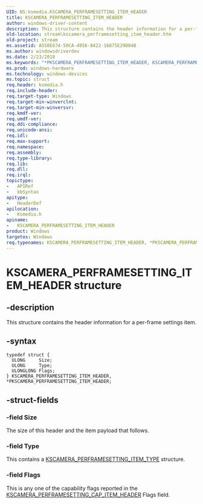 ```yaml
---
UID: NS:ksmedia.KSCAMERA_PERFRAMESETTING_ITEM_HEADER
title: KSCAMERA_PERFRAMESETTING_ITEM_HEADER
author: windows-driver-content
description: This structure contains the header information for a per-frame settings item.
old-location: stream\kscamera_perframesetting_item_header.htm
old-project: stream
ms.assetid: A550E674-50CA-4956-8422-16875E29D04B
ms.author: windowsdriverdev
ms.date: 2/23/2018
ms.keywords: "*PKSCAMERA_PERFRAMESETTING_ITEM_HEADER, KSCAMERA_PERFRAMESETTING_ITEM_HEADER, KSCAMERA_PERFRAMESETTING_ITEM_HEADER structure [Streaming Media Devices], PKSCAMERA_PERFRAMESETTING_ITEM_HEADER, PKSCAMERA_PERFRAMESETTING_ITEM_HEADER structure pointer [Streaming Media Devices], ksmedia/KSCAMERA_PERFRAMESETTING_ITEM_HEADER, ksmedia/PKSCAMERA_PERFRAMESETTING_ITEM_HEADER, stream.kscamera_perframesetting_item_header"
ms.prod: windows-hardware
ms.technology: windows-devices
ms.topic: struct
req.header: ksmedia.h
req.include-header: 
req.target-type: Windows
req.target-min-winverclnt: 
req.target-min-winversvr: 
req.kmdf-ver: 
req.umdf-ver: 
req.ddi-compliance: 
req.unicode-ansi: 
req.idl: 
req.max-support: 
req.namespace: 
req.assembly: 
req.type-library: 
req.lib: 
req.dll: 
req.irql: 
topictype:
-	APIRef
-	kbSyntax
apitype:
-	HeaderDef
apilocation:
-	Ksmedia.h
apiname:
-	KSCAMERA_PERFRAMESETTING_ITEM_HEADER
product: Windows
targetos: Windows
req.typenames: KSCAMERA_PERFRAMESETTING_ITEM_HEADER, *PKSCAMERA_PERFRAMESETTING_ITEM_HEADER
---
```


# KSCAMERA_PERFRAMESETTING_ITEM_HEADER structure


## -description


This structure contains the header information for a per-frame settings item.


## -syntax


````
typedef struct {
  ULONG     Size;
  ULONG     Type;
  ULONGLONG Flags;
} KSCAMERA_PERFRAMESETTING_ITEM_HEADER, *PKSCAMERA_PERFRAMESETTING_ITEM_HEADER;
````


## -struct-fields




### -field Size

The size of this header and the item payload that follows.


### -field Type

This contains a <a href="..\ksmedia\ne-ksmedia-kscamera_perframesetting_item_type.md">KSCAMERA_PERFRAMESETTING_ITEM_TYPE</a> structure.


### -field Flags

This is any one of the capability flags reported in the <a href="..\ksmedia\ns-ksmedia-kscamera_perframesetting_cap_item_header.md">KSCAMERA_PERFRAMESETTING_CAP_ITEM_HEADER</a> Flags field.

